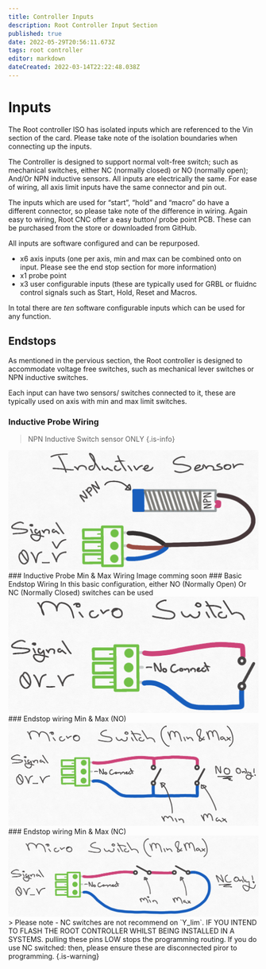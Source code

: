 ```yaml
---
title: Controller Inputs
description: Root Controller Input Section
published: true
date: 2022-05-29T20:56:11.673Z
tags: root controller
editor: markdown
dateCreated: 2022-03-14T22:22:48.038Z
---
```


# Inputs
The Root controller ISO has isolated inputs which are referenced to the Vin section of the card. Please take note of the isolation boundaries when connecting up the inputs.

The Controller is designed to support normal volt-free switch; such as mechanical switches, either NC (normally closed) or NO (normally open); And/Or NPN inductive sensors. All inputs are electrically the same. For ease of wiring, all axis limit inputs have the same connector and pin out. 

The inputs which are used for “start”, “hold” and “macro” do have a different connector, so please take note of the difference in wiring. Again easy to wiring, Root CNC offer a easy button/ probe point PCB. These can be purchased from the store or downloaded from GitHub.

All inputs are software configured and can be repurposed.

- x6 axis inputs (one per axis, min and max can be combined onto on input. Please see the end stop section for more information)
- x1 probe point
- x3 user configurable inputs (these are typically used for GRBL or fluidnc control signals such as Start, Hold, Reset and Macros.

In total there are *ten* software configurable inputs which can be used for any function.

## Endstops
As mentioned in the pervious section, the Root controller is designed to accommodate voltage free switches, such as mechanical lever switches or NPN inductive switches.

Each input can have two sensors/ switches connected to it, these are typically used on axis with min and max limit switches.

### Inductive Probe Wiring 
> NPN Inductive Switch sensor ONLY {.is-info}

<img src="https://raw.githubusercontent.com/RootCNC/Root-Controller-ISO/master/Media/inductive_probe.png" width="600">
### Inductive Probe Min & Max Wiring 
Image comming soon
### Basic Endstop Wiring
In this basic configuration, either NO (Normally Open) Or NC (Normally Closed) switches can be used
<img src="https://raw.githubusercontent.com/RootCNC/Root-Controller-ISO/master/Media/micro-switch.png" width="600">
### Endstop wiring Min & Max (NO)
<img src="https://raw.githubusercontent.com/RootCNC/Root-Controller-ISO/master/Media/micro-switch-no.png" width="600">
### Endstop wiring Min & Max (NC)
<img src="https://raw.githubusercontent.com/RootCNC/Root-Controller-ISO/master/Media/micro-switch-nc.png" width="600">
> Please note - NC switches are not recommend on `Y_lim`. IF YOU INTEND TO FLASH THE ROOT CONTROLLER WHILST BEING INSTALLED IN A SYSTEMS. pulling these pins LOW stops the programming routing. If you do use NC switched: then, please ensure these are disconnected piror to programming. 
{.is-warning}
